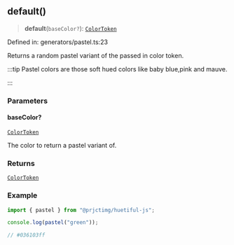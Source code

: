 ## default()

> **default**(`baseColor?`): [`ColorToken`](../types.md#colortoken)

Defined in: generators/pastel.ts:23

Returns a random pastel variant of the passed in color token.

:::tip
Pastel colors are those soft hued colors like baby blue,pink and mauve.

:::

### Parameters

#### baseColor?

[`ColorToken`](../types.md#colortoken)

The color to return a pastel variant of.

### Returns

[`ColorToken`](../types.md#colortoken)

### Example

```ts
import { pastel } from "@prjctimg/huetiful-js";

console.log(pastel("green"));

// #036103ff
```
